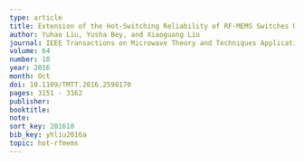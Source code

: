 ```yaml
---
type: article
title: Extension of the Hot-Switching Reliability of RF-MEMS Switches Using A Series Contact Protection Technique
author: Yuhao Liu, Yusha Bey, and Xiaoguang Liu
journal: IEEE Transactions on Microwave Theory and Techniques Applications
volume: 64
number: 10
year: 2016
month: Oct
doi: 10.1109/TMTT.2016.2598170
pages: 3151 - 3162
publisher:
booktitle:
note:
sort_key: 201610
bib_key: yhliu2016a
topic: hot-rfmems
---
```

